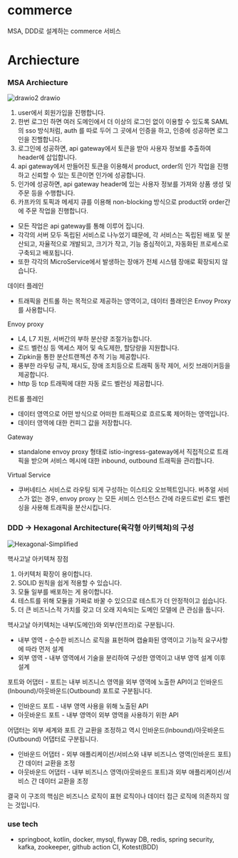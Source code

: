 # commerce
MSA, DDD로 설계하는 commerce 서비스

# Archiecture

### MSA Archiecture
![drawio2 drawio](https://user-images.githubusercontent.com/43127088/151587807-e3a5b2e2-e3c8-433d-a74b-9370c0471b8b.png)

1. user에서 회원가입을 진행합니다.
2. 한번 로그인 하면 여러 도메인에서 더 이상의 로그인 없이 이용할 수 있도록 SAML의 sso 방식처럼, auth 를 따로 두어 그 곳에서 인증을 하고, 인증에 성공하면 로그인을 진핼합니다.
3. 로그인에 성공하면, api gateway에서 토큰을 받아 사용자 정보를 추출하여 header에 삽입합니다.
4. api gateway에서 만들어진 토큰을 이용해서 product, order의 인가 작업을 진행하고 신뢰할 수 있는 토큰이면 인가에 성공합니다.
5. 인가에 성공하면, api gateway header에 있는 사용자 정보를 가져와 상품 생성 및 주문 등을 수행합니다.
6. 카프카의 토픽과 메세지 큐를 이용해 non-blocking 방식으로 product와 order간에 주문 작업을 진행합니다.  

- 모든 작업은 api gateway를 통해 이루어 집니다.
- 각각의 서버 모두 독립된 서비스로 나누었기 떄문에, 각 서비스는 독립된 배포 및 분산되고, 자율적으로 개발되고, 크기가 작고, 기능 중심적이고, 자동화된 프로세스로 구축되고 배포됩니다. 
- 또한 각각의 MicroService에서 발생하는 장애가 전체 시스템 장애로 확장되지 않습니다.

데이터 플레인
- 트래픽을 컨트롤 하는 목적으로 제공하는 영역이고, 데이터 플래인은 Envoy Proxy 를 사용합니다.

Envoy proxy
- L4, L7 지원, 서버간의 부하 분산량 조절가능합니다.
- 로드 벨런싱 등 액세스 제어 및 속도제한, 할당량을 지원합니다.
- Zipkin을 통한 분산트랜젝션 추적 기능 제공합니다.
- 풍부한 라우팅 규칙, 재시도, 장애 조치등으로 트래픽 동작 제어, 서킷 브래이커등을 제공합니다.
- http 등 tcp 트래픽에 대한 자동 로드 벨런싱 제공합니다.

컨트롤 플레인
- 데이터 영역으로 어떤 방식으로 어떠한 트래픽으로 흐르도록 제어하는 영역입니다.
- 데이터 영역에 대한 컨피그 값을 저장합니다.

Gateway
- standalone envoy proxy 형태로 istio-ingress-gateway에서 직접적으로 트래픽을 받으며 서비스 메시에 대한 inbound, outbound 트래픽을 관리합니다.

Virtual Service
- 쿠버네티스 서비스로 라우팅 되게 구성하는 이스티오 오브젝트입니다. 버추얼 서비스가 없는 경우, envoy proxy 는 모든 서비스 인스턴스 간에 라운드로빈 로드 밸런싱을 사용해 트래픽을 분산시킵니다.

### DDD -> Hexagonal Architecture(육각형 아키텍쳐)의 구성 
![Hexagonal-Simplified](https://user-images.githubusercontent.com/43127088/148683425-420094f0-b965-4571-b3e3-44513111bcef.png)

핵사고날 아키텍쳐 장점
1. 아키텍처 확장이 용이합니다.
2. SOLID 원칙을 쉽게 적용할 수 있습니다.
3. 모듈 일부를 배포하는 게 용이합니다.
4. 테스트를 위해 모듈을 가짜로 바꿀 수 있으므로 테스트가 더 안정적이고 쉽습니다.
5. 더 큰 비즈니스적 가치를 갖고 더 오래 지속되는 도메인 모델에 큰 관심을 둡니다.

헥사고날 아키텍처는 내부(도메인)와 외부(인프라)로 구분됩니다.

- 내부 영역 - 순수한 비즈니스 로직을 표현하며 캡슐화된 영역이고 기능적 요구사항에 따라 먼저 설계
- 외부 영역 - 내부 영역에서 기술을 분리하여 구성한 영역이고 내부 영역 설계 이후 설계

포트와 어댑터 - 포트는 내부 비즈니스 영역을 외부 영역에 노출한 API이고 인바운드(Inbound)/아웃바운드(Outbound) 포트로 구분됩니다.

- 인바운드 포트 - 내부 영역 사용을 위해 노출된 API
- 아웃바운드 포트 - 내부 영역이 외부 영역을 사용하기 위한 API

어댑터는 외부 세계와 포트 간 교환을 조정하고 역시 인바운드(Inbound)/아웃바운드(Outbound) 어댑터로 구분됩니다.

- 인바운드 어댑터 - 외부 애플리케이션/서비스와 내부 비즈니스 영역(인바운드 포트) 간 데이터 교환을 조정
- 아웃바운드 어댑터 - 내부 비즈니스 영역(아웃바운드 포트)과 외부 애플리케이션/서비스 간 데이터 교환을 조정

결국 이 구조의 핵심은 비즈니스 로직이 표현 로직이나 데이터 접근 로직에 의존하지 않는 것입니다.

### use tech 
- springboot, kotlin, docker, mysql, flyway DB, redis, spring security, kafka, zookeeper,  github action CI, Kotest(BDD)

